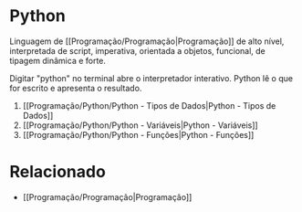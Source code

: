 # Python
Linguagem de [[Programação/Programação|Programação]] de alto nível, interpretada de script, imperativa, orientada a objetos, funcional, de tipagem dinâmica e forte.

Digitar "python" no terminal abre o interpretador interativo. Python lê o que for escrito e apresenta o resultado.

1. [[Programação/Python/Python - Tipos de Dados|Python - Tipos de Dados]]
2. [[Programação/Python/Python - Variáveis|Python - Variáveis]]
3. [[Programação/Python/Python - Funções|Python - Funções]]

# Relacionado
- [[Programação/Programação|Programação]]